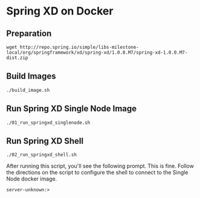 # Spring XD on Docker

## Preparation 

```
wget http://repo.spring.io/simple/libs-milestone-local/org/springframework/xd/spring-xd/1.0.0.M7/spring-xd-1.0.0.M7-dist.zip
```

## Build Images

```
./build_image.sh
```

## Run Spring XD Single Node Image

```
./01_run_springxd_singlenode.sh
```

## Run Spring XD Shell

```
./02_run_springxd_shell.sh
```

After running this script, you'll see the following prompt. This is fine. Follow
the directions on the script to configure the shell to connect to the Single Node
docker image.

```
server-unknown:>
```
